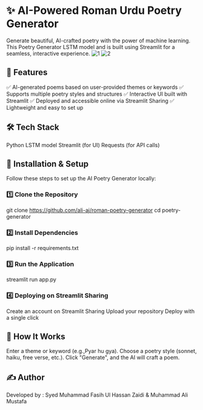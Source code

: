 # ✨ AI-Powered Roman Urdu Poetry Generator
Generate beautiful, AI-crafted poetry with the power of machine learning. This Poetry Generator LSTM model and is built using Streamlit for a seamless, interactive experience.
![1](https://github.com/user-attachments/assets/39562cb3-b8d4-4cb6-ab18-c59ccc0ffddd)
![2](https://github.com/user-attachments/assets/49ca0c50-39a7-4891-9c65-ac068a7bcbb4)

## 🌟 Features
✅ AI-generated poems based on user-provided themes or keywords
✅ Supports multiple poetry styles and structures
✅ Interactive UI built with Streamlit
✅ Deployed and accessible online via Streamlit Sharing
✅ Lightweight and easy to set up

## 🛠️ Tech Stack
Python
LSTM model
Streamlit (for UI)
Requests (for API calls)
## 🚀 Installation & Setup
Follow these steps to set up the AI Poetry Generator locally:

### 1️⃣ Clone the Repository
git clone https://github.com/ali-aj/roman-poetry-generator
cd poetry-generator

### 2️⃣ Install Dependencies
pip install -r requirements.txt  

### 3️⃣ Run the Application
streamlit run app.py  

### 4️⃣ Deploying on Streamlit Sharing
Create an account on Streamlit Sharing
Upload your repository
Deploy with a single click

## 📝 How It Works
Enter a theme or keyword (e.g.,Pyar hu gya).
Choose a poetry style (sonnet, haiku, free verse, etc.).
Click "Generate", and the AI will craft a poem.
## ✍️ Author
Developed by : Syed Muhammad Fasih Ul Hassan Zaidi & Muhammad Ali Mustafa
